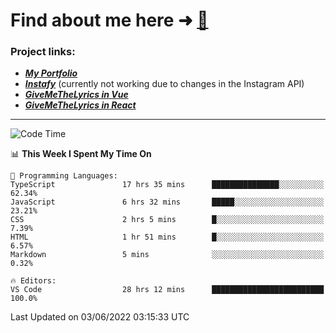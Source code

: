 # Find about me here ➜ [🧑](https://pauabella.dev)

### Project links:
- ***[My Portfolio](https://pauabella.dev)***
- ***[Instafy](https://instafy.me)*** (currently not working due to changes in the Instagram API)
- ***[GiveMeTheLyrics in Vue](https://lyrics.pauabella.dev)***
- ***[GiveMeTheLyrics in React](https://pauabella.dev/GiveMeTheLyrics)***

---
<!--START_SECTION:waka-->
![Code Time](http://img.shields.io/badge/Code%20Time-1%2C125%20hrs%2046%20mins-blue)

📊 **This Week I Spent My Time On** 

```text
💬 Programming Languages: 
TypeScript               17 hrs 35 mins      ███████████████░░░░░░░░░░   62.34% 
JavaScript               6 hrs 32 mins       █████░░░░░░░░░░░░░░░░░░░░   23.21% 
CSS                      2 hrs 5 mins        █░░░░░░░░░░░░░░░░░░░░░░░░   7.39% 
HTML                     1 hr 51 mins        █░░░░░░░░░░░░░░░░░░░░░░░░   6.57% 
Markdown                 5 mins              ░░░░░░░░░░░░░░░░░░░░░░░░░   0.32%

🔥 Editors: 
VS Code                  28 hrs 12 mins      █████████████████████████   100.0%

```


 Last Updated on 03/06/2022 03:15:33 UTC
<!--END_SECTION:waka-->
